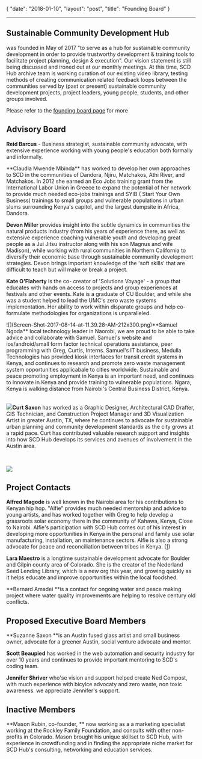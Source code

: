 {
   "date": "2018-01-10",
   "layout": "post",
   "title": "Founding Board"
}

* * *

## Sustainable Community Development Hub

was founded in May of 2017 "to serve as a hub for sustainable community development in order to provide trustworthy development & training tools to facilitate project planning, design & execution". Our vision statement is still being discussed and ironed out at our monthly meetings. At this time, SCD Hub archive team is working curation of our existing video library, testing methods of creating communication related feedback loops between the communities served by (past or present) sustainable community development projects, project leaders, young people, students, and other groups involved.
<div class="clearfix">

Please refer to the [founding board page](https://scdhub.org/community/founding-board/) for more

## **Advisory Board**

**Reid Barcus** - Business strategist, sustainable community advocate, with extensive experience working with young people's education both formally and informally.

</div>
**Claudia Mwende Mbinda** has worked to develop her own approaches to SCD in the communities of Dandora, Njiru, Matchakos, Athi River, and Matchakos. In 2012 she earned an Eco Jobs training grant from the International Labor Union in Greece to expand the potential of her network to provide much needed eco-jobs trainings and SYIB ( Start Your Own Business) trainings to small groups and vulnerable populations in urban slums surrounding Kenya's capitol, and the largest dumpsite in Africa, Dandora.

**Devon Miller** provides insight into the subtle dynamics in communities the natural products industry (from his years of experience there, as well as extensive experience coaching vulnerable youth and developing great people as a Jui Jitsu instructor along with his son Magnus and wife Madison), while working with rural communities in Northern California to diversify their economic base through sustainable community development strategies. Devon brings important knowledge of the 'soft skills' that are difficult to teach but will make or break a project.
<div class="clearfix">

**Kate O'Flaherty** is the co- creator of 'Solutions Voyage' - a group that educates with hands on access to projects and group experiences at festivals and other events. Kate is a graduate of CU Boulder, and while she was a student helped to lead the UMC's zero waste systems implementation. Her ability to work within disparate groups and help co-formulate methodologies for organizations is unparalleled.

</div>
<div class="clearfix">![](Screen-Shot-2017-08-14-at-11.39.28-AM-212x300.png)**Samuel Ngoda**  local technology leader in Naorobi, we are proud to be able to take advice and collaborate with Samuel. Samuel's website and ios/android/small form factor technical operations assistance, peer programming with Greg, Curtis, Interns.  Samuel's IT business, Medulla Technologies has provided kiosk interfaces for transit credit systems in Kenya, and continues to research and promote zero waste management system opportunities applicabale to cities worldwide. Sustainable and peace promoting employment in Kenya is an important need, and continues to innovate in Kenya and provide training to vulnerable populations. Ngara, Kenya is walking distance from Nairobi's Central Business District, Kenya.

</div>
&nbsp;

![](Screen-Shot-2017-08-14-at-11.43.24-AM-168x300.png)**Curt Saxon** has worked as a <span id=":b4.co" class="tL8wMe EMoHub" dir="ltr">Grap</span><span class="tL8wMe EMoHub" dir="ltr">hic Designer, Architectural CAD Drafter, GIS Technician, and Construction Project Manager a</span>nd 3D Visualization Artist in greater Austin, TX, where he continues to advocate for sustainable urban planning and community development standards as the city grows at a rapid pace.  Curt has contributed valuable research support and insights into how SCD Hub develops its services and avenues of involvement in the Austin area.

&nbsp;
<div class="clearfix">

![](13254389_1172796629397511_2103254396827319865_n-225x300.png)

## Project Contacts

**Alfred Magode** is well known in the Nairobi area for his contributions to Kenyan hip hop. "Alfie" provides much needed mentorship and advice to young artists, and has worked together with Greg to help develop a grassroots solar economy there in the community of Kahawa, Kenya, Close to Nairobi. Alfie's participation with SCD Hub comes out of his interest in developing more opportunities in Kenya in the personal and family use solar manufacturing, installation, an maintenance sectors. Alfie is also a strong advocate for peace and reconciliation between tribes in Kenya. ([1](http://unesco.go.ke/education/basiceducationandlearning/17-education/73-secondary-education.html))

**Lara Maestro** is a longtime sustainable development advocate for Boulder and Gilpin county area of Colorado. She is the creator of the Nederland Seed Lending Library, which is a new org this year, and growing quickly as it helps educate and improve opportunities within the local foodshed.

**Bernard Amadei **is a contact for ongoing water and peace making project where water quality improvements are helping to resolve century old conflicts.

## **Proposed Executive Board Members**

**Suzanne Saxon **is an Austin<span id=":fx.co" class="tL8wMe EMoHub" dir="ltr"> fused glass artist and small business </span>owner, advocate for a greener Austin, social venture advocate and mentor.

**Scott Beaupied** has worked in the web automation and security industry for over 10 years and continues to provide important mentoring to SCD's coding team.

**Jennifer Shriver** who'se vision and support helped create Ned Compost, with much experience with bicylce advocaty and zero waste, non toxic awareness. we appreciate Jennifer's support.

## Inactive Members

**Mason Rubin, co-founder, ** now working as a a marketing specialist working at the Rockley Family Foundation,
and consults with other non-profits in Colorado. Mason brought his unique skillset to SCD Hub, with experience in crowdfunding and in finding the appropriate niche market for SCD Hub's consulting, networking and education services.

</div>